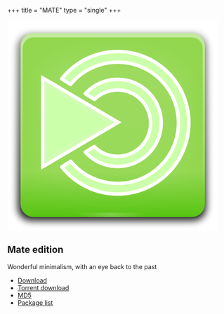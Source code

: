 +++
title = "MATE"
type = "single"
+++

[![Mate logo](/img/mate-logo.png)](http://dl.sabayon.org/stable/Sabayon_Linux_16.11_amd64_MATE.iso)

## Mate edition

Wonderful minimalism, with an eye back to the past

* [Download](http://dl.sabayon.org/stable/Sabayon_Linux_16.11_amd64_MATE.iso)
* [Torrent download](http://dl.sabayon.org/stable/Sabayon_Linux_16.11_amd64_MATE.iso.torrent)
* [MD5](http://dl.sabayon.org/stable/Sabayon_Linux_16.11_amd64_MATE.iso.md5)
* [Package list](http://dl.sabayon.org/stable/Sabayon_Linux_16.11_amd64_MATE.iso.pkglist)
